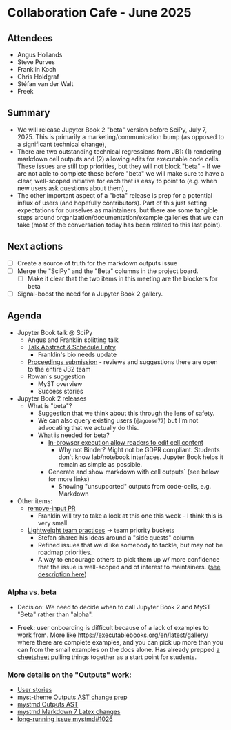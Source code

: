 # Collaboration Cafe - June 2025

## Attendees

- Angus Hollands
- Steve Purves
- Franklin Koch
- Chris Holdgraf
- Stéfan van der Walt
- Freek

## Summary

- We will release Jupyter Book 2 "beta" version before SciPy, July 7, 2025. This is primarily a marketing/communication bump (as opposed to a significant technical change),
- There are two outstanding technical regressions from JB1:  (1) rendering markdown cell outputs and (2) allowing edits for executable code cells. These issues are still top priorities, but they will not block "beta" - If we are not able to complete these before "beta" we will make sure to have a clear, well-scoped initiative for each that is easy to point to (e.g. when new users ask questions about them).,
- The other important aspect of a "beta" release is prep for a potential influx of users (and hopefully contributors). Part of this just setting expectations for ourselves as maintainers, but there are some tangible steps around organization/documentation/example galleries that we can take (most of the conversation today has been related to this last point).

## Next actions

- [ ] Create a source of truth for the markdown outputs issue
- [ ] Merge the "SciPy" and the "Beta" columns in the project board.
    - [ ] Make it clear that the two items in this meeting are the blockers for beta
- [ ] Signal-boost the need for a Jupyter Book 2 gallery.

## Agenda

- Jupyter Book talk @ SciPy
  - Angus and Franklin splitting talk
  - [Talk Abstract & Schedule Entry](https://cfp.scipy.org/scipy2025/talk/NYPUVH/)
      - Franklin's bio needs update
  - [Proceedings submission](https://github.com/scipy-conference/scipy_proceedings/pull/1096) - reviews and suggestions there are open to the entire JB2 team
  - Rowan's suggestion 
    - MyST overview
    - Success stories
- Jupyter Book 2 releases
  - What is "beta"?
    - Suggestion that we think about this through the lens of safety.
    - We can also query existing users (`@agoose77`) but I'm not advocating that we actually do this.
    - What is needed for beta?
        - [In-browser execution allow readers to edit cell content](https://github.com/jupyter-book/mystmd/issues/443)
            - Why not Binder? Might not be GDPR compliant. Students don't know lab/notebook interfaces. Jupyter Book helps it remain as simple as possible.
        - Generate and show markdown with cell outputs` (see below for more links)
            - Showing "unsupported" outputs from code-cells, e.g. Markdown
- Other items:
    - [remove-input PR](https://github.com/jupyter-book/mystmd/pull/1937)
      - Franklin will try to take a look at this one this week - I think this is very small.
    - [Lightweight team practices](https://github.com/jupyter-book/team-compass/issues/28) -> team priority buckets
        - Stefan shared his ideas around a "side quests" column
        - Refined issues that we'd like somebody to tackle, but may not be roadmap priorities.
        - A way to encourage others to pick them up w/ more confidence that the issue is well-scoped and of interest to maintainers. ([see description here](https://github.com/jupyter-book/team-compass/issues/28#issuecomment-2960806850))

### Alpha vs. beta

- Decision: We need to decide when to call Jupyter Book 2 and MyST "Beta" rather than "alpha".

- Freek: user onboarding is difficult because of a lack of examples to work from. More like https://executablebooks.org/en/latest/gallery/ where there are complete examples, and you can pick up more than you can from the small examples on the docs alone. Has already prepped [a cheetsheet](https://tud-seed.github.io/IVO/features) pulling things together as a start point for students.

### More details on the "Outputs" work:

* [User stories](https://hackmd.io/H7ERZTycQlKy52JIlEWhDw)
* [myst-theme Outputs AST change prep](https://github.com/jupyter-book/myst-theme/pull/571)
* [mystmd Outputs AST](https://github.com/jupyter-book/mystmd/pull/1903)
* [mystmd Markdown 7 Latex changes](https://github.com/jupyter-book/mystmd/pull/1961)
* [long-running issue mystmd#1026](https://github.com/jupyter-book/mystmd/issues/1026)
